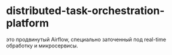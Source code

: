 # distributed-task-orchestration-platform
это продвинутый Airflow, специально заточенный под real-time обработку и микросервисы.
